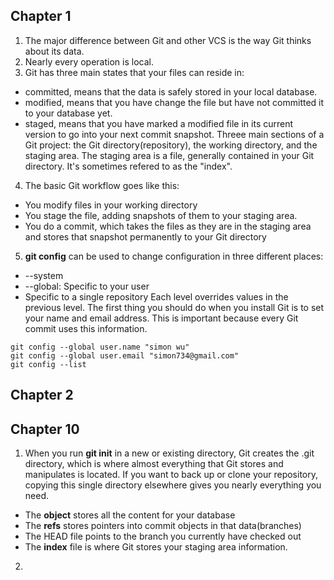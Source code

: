 ## Chapter 1
1. The major difference between Git and other VCS is the way Git thinks about its data.
2. Nearly every operation is local.
3. Git has three main states that your files can reside in:
 * committed, means that the data is safely stored in your local database.
 * modified, means that you have change the file but have not committed it to your database yet.
 * staged, means that you have marked a modified file in its current version to go into your next commit snapshot.
Threee main sections of a Git project: the Git directory(repository), the working directory, and the staging area.
The staging area is a file, generally contained in your Git directory. It's sometimes refered to as the "index".
4. The basic Git workflow goes like this:
 * You modify files in your working directory
 * You stage the file, adding snapshots of them to your staging area.
 * You do a commit, which takes the files as they are in the staging area and stores that snapshot permanently to your Git directory      
5. **git config** can be used to change configuration in three different places:
 * --system
 * --global: Specific to your user
 * Specific to a single repository
Each level overrides values in the previous level. The first thing you should do when you install Git is to set your name and email address. This is important because every Git commit uses this information. 
```
git config --global user.name "simon wu"
git config --global user.email "simon734@gmail.com"
git config --list
``` 

## Chapter 2



## Chapter 10
1. When you run **git init** in a new or existing directory, Git creates the .git directory, which is where almost everything that Git stores and manipulates is located. If you want to back up or clone your repository, copying this single directory elsewhere gives you nearly everything you need.
 * The **object** stores all the content for your database
 * The **refs** stores pointers into commit objects in that data(branches)
 * The HEAD file points to the branch you currently have checked out
 * The **index** file is where Git stores your staging area information.

2. 
